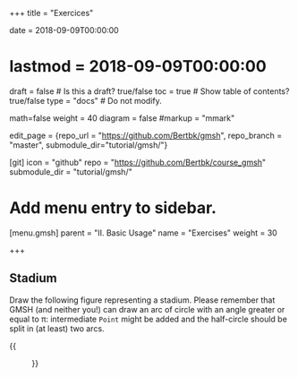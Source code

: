 +++
title = "Exercices"

date = 2018-09-09T00:00:00
# lastmod = 2018-09-09T00:00:00

draft = false  # Is this a draft? true/false
toc = true  # Show table of contents? true/false
type = "docs"  # Do not modify.

math=false
weight = 40
diagram = false
#markup = "mmark"

edit_page = {repo_url = "https://github.com/Bertbk/gmsh", repo_branch = "master", submodule_dir="tutorial/gmsh/"}

[git]
  icon = "github"
  repo = "https://github.com/Bertbk/course_gmsh"
  submodule_dir = "tutorial/gmsh/"
  
# Add menu entry to sidebar.
[menu.gmsh]
  parent = "II. Basic Usage"
  name = "Exercises"
  weight = 30

+++

## Stadium

Draw the following figure representing a stadium. Please remember that GMSH (and neither you!) can draw an arc of circle with an angle greater or equal to π: intermediate `Point` might be added and the half-circle should be split in (at least) two arcs.

{{<figure src="../stadium.svg"  title="Stadium">}}
